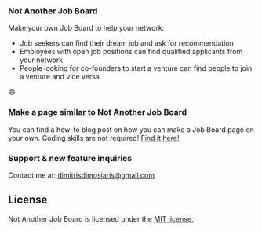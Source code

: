 ### Not Another Job Board

Make your own Job Board to help your network: 

- Job seekers can find their dream job and ask for recommendation
- Employees with open job positions can find qualified applicants from your network
- People looking for co-founders to start a venture can find people to join a venture and vice versa

:smile:

### Make a page similar to Not Another Job Board

You can find a how-to blog post on how you can make a Job Board page on your own. Coding skills are not required! [Find it here!](https://medium.com/@konstantinosgkovedaros/do-you-need-a-personal-job-board-ad0ad8f32ce0)

### Support & new feature inquiries

Contact me at: dimitrisdimosiaris@gmail.com 

## License
Not Another Job Board is licensed under the [MIT license.](https://github.com/dimemp/Not_Another_Job_Board/master/LICENSE.txt)